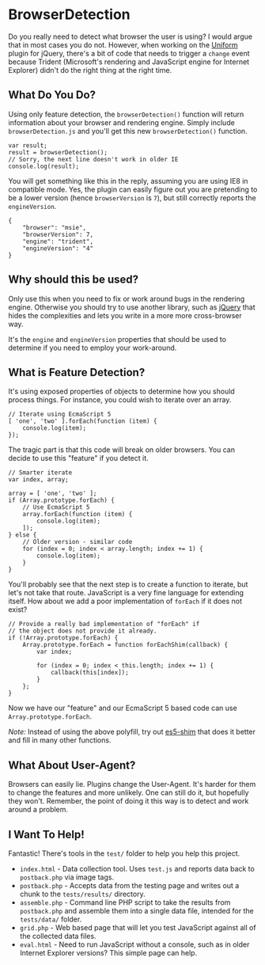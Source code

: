 BrowserDetection
================

Do you really need to detect what browser the user is using?  I would argue that in most cases you do not.  However, when working on the [Uniform] plugin for jQuery, there's a bit of code that needs to trigger a `change` event because Trident (Microsoft's rendering and JavaScript engine for Internet Explorer) didn't do the right thing at the right time.

What Do You Do?
---------------

Using only feature detection, the `browserDetection()` function will return information about your browser and rendering engine.  Simply include `browserDetection.js` and you'll get this new `browserDetection()` function.

    var result;
    result = browserDetection();
    // Sorry, the next line doesn't work in older IE
    console.log(result);

You will get something like this in the reply, assuming you are using IE8 in compatible mode.  Yes, the plugin can easily figure out you are pretending to be a lower version (hence `browserVersion` is `7`), but still correctly reports the `engineVersion`.

    {
        "browser": "msie",
        "browserVersion": 7,
        "engine": "trident",
        "engineVersion": "4"
    }
    
Why should this be used?
------------------------

Only use this when you need to fix or work around bugs in the rendering engine.  Otherwise you should try to use another library, such as [jQuery] that hides the complexities and lets you write in a more more cross-browser way.

It's the `engine` and `engineVersion` properties that should be used to determine if you need to employ your work-around.
    
What is Feature Detection?
--------------------------

It's using exposed properties of objects to determine how you should process things.  For instance, you could wish to iterate over an array.

    // Iterate using EcmaScript 5
    [ 'one', 'two' ].forEach(function (item) {
        console.log(item);
    });
    
The tragic part is that this code will break on older browsers.  You can decide to use this "feature" if you detect it.

    // Smarter iterate
    var index, array;
    
    array = [ 'one', 'two' ];
    if (Array.prototype.forEach) {
        // Use EcmaScript 5
        array.forEach(function (item) {
            console.log(item);
        ]);
    } else {
        // Older version - similar code
        for (index = 0; index < array.length; index += 1) {
            console.log(item);
        }
    }
    
You'll probably see that the next step is to create a function to iterate, but let's not take that route.  JavaScript is a very fine language for extending itself.  How about we add a poor implementation of `forEach` if it does not exist?

    // Provide a really bad implementation of "forEach" if
    // the object does not provide it already.
    if (!Array.prototype.forEach) {
        Array.prototype.forEach = function forEachShim(callback) {
            var index;
            
            for (index = 0; index < this.length; index += 1) {
                callback(this[index]);
            }
        };
    }

Now we have our "feature" and our EcmaScript 5 based code can use `Array.prototype.forEach`.

*Note:* Instead of using the above polyfill, try out [es5-shim] that does it better and fill in many other functions.

What About User-Agent?
----------------------

Browsers can easily lie.  Plugins change the User-Agent.  It's harder for them to change the features and more unlikely.  One can still do it, but hopefully they won't.  Remember, the point of doing it this way is to detect and work around a problem.

[es5-shim]: https://github.com/kriskowal/es5-shim
[jQuery]: http://jquery.com/
[Uniform]: https://github.com/pixelmatrix/uniform/

I Want To Help!
---------------

Fantastic!  There's tools in the `test/` folder to help you help this project.

* `index.html` - Data collection tool.  Uses `test.js` and reports data back to `postback.php` via image tags.
* `postback.php` - Accepts data from the testing page and writes out a chunk to the `tests/results/` directory.
* `assemble.php` - Command line PHP script to take the results from `postback.php` and assemble them into a single data file, intended for the `tests/data/` folder.
* `grid.php` - Web based page that will let you test JavaScript against all of the collected data files.
* `eval.html` - Need to run JavaScript without a console, such as in older Internet Explorer versions?  This simple page can help.

